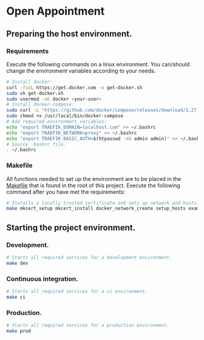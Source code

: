 # Open Appointment

## Preparing the host environment.

### Requirements

Execute the following commands on a linux environment. You can/should change the
environment variables according to your needs.

```bash
# Install docker:
curl -fsSL https://get.docker.com -o get-docker.sh
sudo sh get-docker.sh
sudo usermod -aG docker <your-user>
# Install docker-compose:
sudo curl -L "https://github.com/docker/compose/releases/download/1.27.4/docker-compose-$(uname -s)-$(uname -m)" -o /usr/local/bin/docker-compose
sudo chmod +x /usr/local/bin/docker-compose
# Add required environment variables:
echo "export TRAEFIK_DOMAIN=localhost.com" >> ~/.bashrc
echo "export TRAEFIK_NETWORK=proxy" >> ~/.bashrc
echo "export TRAEFIK_BASIC_AUTH=$(htpasswd -nb admin admin)" >> ~/.bashrc
# Source .bashrc file.
. ~/.bashrc
```

### Makefile

All functions needed to set up the environment are to be placed in the
[Makefile](Makefile) that is found in the root of this project. Execute the
following command after you have met the requirements:

```bash
# Installs a locally trusted certificate and sets up network and hosts.
make mkcert_setup mkcert_install docker_network_create setup_hosts example_build
```


## Starting the project environment.

### Development.

```bash
# Starts all required services for a development environment.
make dev
```

### Continuous integration.

```bash
# Starts all required services for a ci environment.
make ci
```

### Production.

```bash
# Starts all required services for a production environment.
make prod
```
